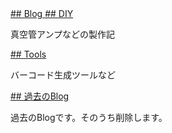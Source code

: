 <a href="blog">
## Blog
</a>

<a href="diy">
## DIY
</a>

真空管アンプなどの製作記

<a href="tools">
## Tools
</a>

バーコード生成ツールなど

<a href="https://www.ruimo.com">
## 過去のBlog
</a>

過去のBlogです。そのうち削除します。
